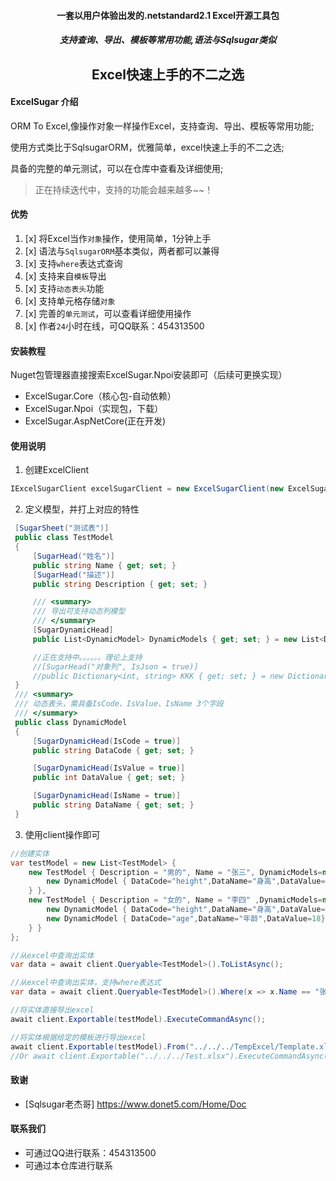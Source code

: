 <h4 align="center">一套以用户体验出发的.netstandard2.1 Excel开源工具包</h4>
<h5 align="center">支持查询、导出、模板等常用功能,语法与Sqlsugar类似</h5>
<h2 align="center">Excel快速上手的不二之选</h2>

#### ExcelSugar 介绍

ORM To Excel,像操作对象一样操作Excel，支持查询、导出、模板等常用功能;

使用方式类比于SqlsugarORM，优雅简单，excel快速上手的不二之选;

具备的完整的单元测试，可以在仓库中查看及详细使用;

> 正在持续迭代中，支持的功能会越来越多~~！
#### 优势

1. [x] 将Excel当作`对象`操作，使用简单，1分钟上手
2. [x] 语法与`SqlsugarORM`基本类似，两者都可以兼得
3. [x] 支持`where`表达式查询
4. [x] 支持来自`模板`导出
5. [x] 支持`动态表头`功能
6. [x] 支持单元格存储`对象`
7. [x] 完善的`单元测试`，可以查看详细使用操作
8. [x] 作者`24`小时在线，可QQ联系：454313500

#### 安装教程

Nuget包管理器直接搜索ExcelSugar.Npoi安装即可（后续可更换实现）
- ExcelSugar.Core（核心包-自动依赖）
- ExcelSugar.Npoi（实现包，下载）
- ExcelSugar.AspNetCore(正在开发)

#### 使用说明

1.  创建ExcelClient
``` cs
IExcelSugarClient excelSugarClient = new ExcelSugarClient(new ExcelSugarConfig { Path = "../../../TempExcel/Test.xlsx", HandlerType = ExcelHandlerType.Npoi });

```
2.  定义模型，并打上对应的特性
``` cs
 [SugarSheet("测试表")]
 public class TestModel
 {
     [SugarHead("姓名")]
     public string Name { get; set; }
     [SugarHead("描述")]
     public string Description { get; set; }

     /// <summary>
     /// 导出可支持动态列模型
     /// </summary>
     [SugarDynamicHead]
     public List<DynamicModel> DynamicModels { get; set; } = new List<DynamicModel>();

     //正在支持中。。。。。。理论上支持
     //[SugarHead("对象列", IsJson = true)]
     //public Dictionary<int, string> KKK { get; set; } = new Dictionary<int, string>();
 }
 /// <summary>
 /// 动态表头，需具备IsCode、IsValue、IsName 3个字段
 /// </summary>
 public class DynamicModel
 {
     [SugarDynamicHead(IsCode = true)]
     public string DataCode { get; set; }

     [SugarDynamicHead(IsValue = true)]
     public int DataValue { get; set; }

     [SugarDynamicHead(IsName = true)]
     public string DataName { get; set; }
 }

```
3. 使用client操作即可
``` cs
//创建实体
var testModel = new List<TestModel> {
	new TestModel { Description = "男的", Name = "张三", DynamicModels=new List<DynamicModel>{
		new DynamicModel { DataCode="height",DataName="身高",DataValue=188},
	} },
	new TestModel { Description = "女的", Name = "李四" ,DynamicModels=new List<DynamicModel>{
		new DynamicModel { DataCode="height",DataName="身高",DataValue=168},
		new DynamicModel { DataCode="age",DataName="年龄",DataValue=18},
	} }
};

//从excel中查询出实体
var data = await client.Queryable<TestModel>().ToListAsync();

//从excel中查询出实体，支持where表达式
var data = await client.Queryable<TestModel>().Where(x => x.Name == "张三").ToListAsync();

//将实体直接导出excel
await client.Exportable(testModel).ExecuteCommandAsync();

//将实体根据给定的模板进行导出excel
await client.Exportable(testModel).From("../../../TempExcel/Template.xlsx").ExecuteCommandAsync();
//Or await client.Exportable("../../../Test.xlsx").ExecuteCommandAsync();

```

#### 致谢

- [Sqlsugar老杰哥] https://www.donet5.com/Home/Doc


#### 联系我们

- 可通过QQ进行联系：454313500
- 可通过本仓库进行联系
